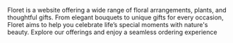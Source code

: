 Floret is a website offering a wide range of floral arrangements, plants, and thoughtful gifts. 
From elegant bouquets to unique gifts for every occasion, Floret aims to help you celebrate life’s special moments with nature's beauty. Explore our offerings and enjoy a seamless ordering experience
